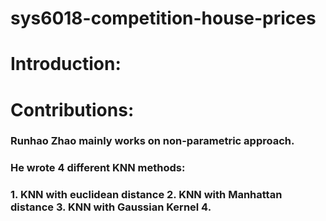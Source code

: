 # sys6018-competition-house-prices

# Introduction:
# 


# Contributions:
### Runhao Zhao mainly works on non-parametric approach. 
### He wrote 4 different KNN methods: 
### 1. KNN with euclidean distance  2. KNN with Manhattan distance  3. KNN with Gaussian Kernel 4. 
